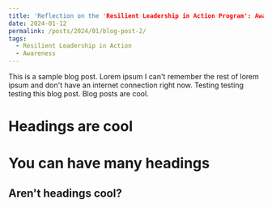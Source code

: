 ```yaml
---
title: 'Reflection on the 'Resilient Leadership in Action Program': Awareness as the Foundation of Resilient Leadership'
date: 2024-01-12
permalink: /posts/2024/01/blog-post-2/
tags:
  - Resilient Leadership in Action
  - Awareness
---
```


This is a sample blog post. Lorem ipsum I can't remember the rest of lorem ipsum and don't have an internet connection right now. Testing testing testing this blog post. Blog posts are cool.

Headings are cool
======

You can have many headings
======

Aren't headings cool?
------
